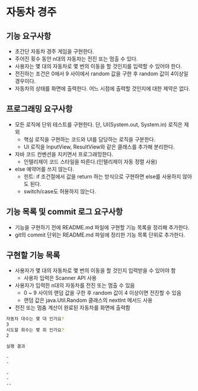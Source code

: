 # 자동차 경주

## 기능 요구사항

- 초간단 자동차 경주 게임을 구현한다.
- 주어진 횟수 동안 n대의 자동차는 전진 또는 멈출 수 있다.
- 사용자는 몇 대의 자동차로 몇 번의 이동을 할 것인지를 입력할 수 있어야 한다.
- 전진하는 조건은 0에서 9 사이에서 random 값을 구한 후 random 값이 4이상일 경우이다.
- 자동차의 상태를 화면에 출력한다. 어느 시점에 출력할 것인지에 대한 제약은 없다.

## 프로그래밍 요구사항

- 모든 로직에 단위 테스트를 구현한다. 단, UI(System.out, System.in) 로직은 제외
  - 핵심 로직을 구현하는 코드와 UI를 담당하는 로직을 구분한다.
  - UI 로직을 InputView, ResultView와 같은 클래스를 추가해 분리한다.
- 자바 코드 컨벤션을 지키면서 프로그래밍한다.
  - 인텔리제이 코드 스타일을 따른다.(인텔리제이 자동 정렬 사용)
- else 예약어를 쓰지 않는다.
  - 힌트: if 조건절에서 값을 return 하는 방식으로 구현하면 else를 사용하지 않아도 된다.
  - switch/case도 허용하지 않는다.

## 기능 목록 및 commit 로그 요구사항

- 기능을 구현하기 전에 README.md 파일에 구현할 기능 목록을 정리해 추가한다.
- git의 commit 단위는 README.md 파일에 정리한 기능 목록 단위로 추가한다.

## 구현할 기능 목록

- 사용자가 몇 대의 자동차로 몇 번의 이동을 할 것인지 입력받을 수 있어야 함
  - 사용자 입력은 Scanner API 사용
- 사용자가 입력한 n대의 자동차를 전진 또는 멈출 수 있음
  - 0 ~ 9 사이의 랜덤 값을 구한 후 random 값이 4 이상이면 전진할 수 있음
  - 랜덤 값은 java.Util.Random 클래스의 nextInt 메서드 사용
- 전진 또는 멈춤 계산이 완료된 자동차를 화면에 출력함

```bash
자동차 대수는 몇 대 인가요?
3
시도할 회수는 몇 회 인가요?
2

실행 결과

-
-

-
-
--
```
